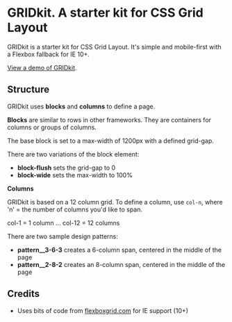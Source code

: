 # GRIDkit. A starter kit for CSS Grid Layout

GRIDkit is a starter kit for CSS Grid Layout. It's simple and mobile-first with a Flexbox fallback for IE 10+.

[View a demo of GRIDkit](https://www.flow14.com/css-gridkit/).

## Structure

GRIDkit uses **blocks** and **columns** to define a page.

**Blocks** are similar to rows in other frameworks. They are containers for columns or groups of columns.

The base block is set to a max-width of 1200px with a defined grid-gap.

There are two variations of the block element:

- **block-flush** sets the grid-gap to 0
- **block-wide** sets the max-width to 100%

**Columns**

GRIDkit is based on a 12 column grid. To define a column, use `col-n`, where 'n' = the number of columns you'd like to span. 

col-1 = 1 column
...
col-12 = 12 columns

There are two sample design patterns:

- **pattern__3-6-3** creates a 6-column span, centered in the middle of the page
- **pattern__2-8-2** creates an 8-column span, centered in the middle of the page

## Credits

- Uses bits of code from [flexboxgrid.com](http://flexboxgrid.com) for IE support (10+)

